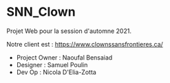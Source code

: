 
# SNN_Clown

Projet Web pour la session d'automne 2021.

Notre client est : https://www.clownssansfrontieres.ca/

* Project Owner : Naoufal Bensaiad
* Designer : Samuel Poulin
* Dev Op : Nicola D'Elia-Zotta 
